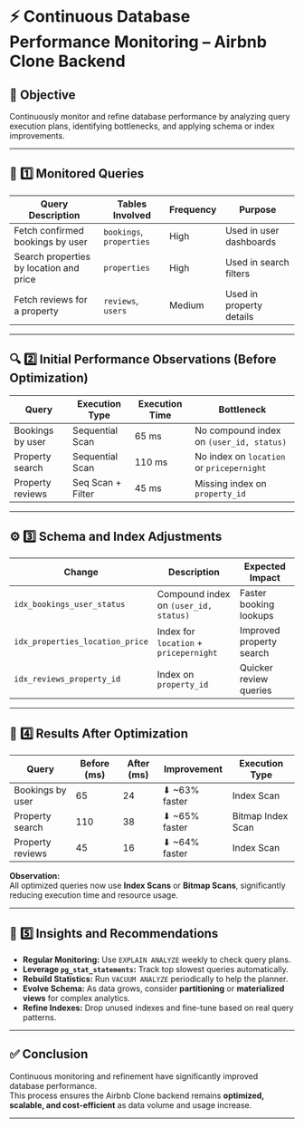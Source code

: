 # ⚡ Continuous Database Performance Monitoring – Airbnb Clone Backend

## 🎯 Objective
Continuously monitor and refine database performance by analyzing query execution plans, identifying bottlenecks, and applying schema or index improvements.

---

## 🧩 1️⃣ Monitored Queries

| Query Description | Tables Involved | Frequency | Purpose |
|--------------------|----------------|------------|----------|
| Fetch confirmed bookings by user | `bookings`, `properties` | High | Used in user dashboards |
| Search properties by location and price | `properties` | High | Used in search filters |
| Fetch reviews for a property | `reviews`, `users` | Medium | Used in property details |

---

## 🔍 2️⃣ Initial Performance Observations (Before Optimization)

| Query | Execution Type | Execution Time | Bottleneck |
|--------|----------------|----------------|-------------|
| Bookings by user | Sequential Scan | 65 ms | No compound index on `(user_id, status)` |
| Property search | Sequential Scan | 110 ms | No index on `location` or `pricepernight` |
| Property reviews | Seq Scan + Filter | 45 ms | Missing index on `property_id` |

---

## ⚙️ 3️⃣ Schema and Index Adjustments

| Change | Description | Expected Impact |
|---------|--------------|-----------------|
| `idx_bookings_user_status` | Compound index on `(user_id, status)` | Faster booking lookups |
| `idx_properties_location_price` | Index for `location` + `pricepernight` | Improved property search |
| `idx_reviews_property_id` | Index on `property_id` | Quicker review queries |

---

## 🚀 4️⃣ Results After Optimization

| Query | Before (ms) | After (ms) | Improvement | Execution Type |
|--------|--------------|-------------|--------------|----------------|
| Bookings by user | 65 | 24 | ⬇ ~63% faster | Index Scan |
| Property search | 110 | 38 | ⬇ ~65% faster | Bitmap Index Scan |
| Property reviews | 45 | 16 | ⬇ ~64% faster | Index Scan |

**Observation:**  
All optimized queries now use **Index Scans** or **Bitmap Scans**, significantly reducing execution time and resource usage.

---

## 🧠 5️⃣ Insights and Recommendations

- **Regular Monitoring:** Use `EXPLAIN ANALYZE` weekly to check query plans.  
- **Leverage `pg_stat_statements`:** Track top slowest queries automatically.  
- **Rebuild Statistics:** Run `VACUUM ANALYZE` periodically to help the planner.  
- **Evolve Schema:** As data grows, consider **partitioning** or **materialized views** for complex analytics.  
- **Refine Indexes:** Drop unused indexes and fine-tune based on real query patterns.

---

## ✅ Conclusion
Continuous monitoring and refinement have significantly improved database performance.  
This process ensures the Airbnb Clone backend remains **optimized, scalable, and cost-efficient** as data volume and usage increase.

---